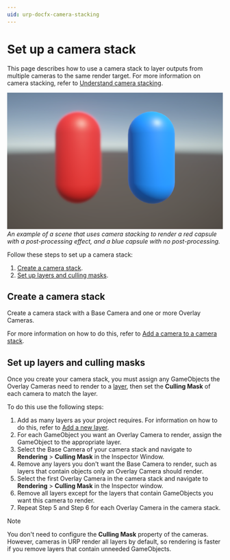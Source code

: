 ```yaml
---
uid: urp-docfx-camera-stacking
---
```

# Set up a camera stack

This page describes how to use a camera stack to layer outputs from multiple cameras to the same render target. For more information on camera stacking, refer to [Understand camera stacking](cameras/camera-stacking-concepts.md).

![A red capsule with a post-processing effect, and a blue capsule with no post-processing](Images/camera-stacking-blur-background.png)<br/>*An example of a scene that uses camera stacking to render a red capsule with a post-processing effect, and a blue capsule with no post-processing.*

Follow these steps to set up a camera stack:

1. [Create a camera stack](#create-a-camera-stack).
2. [Set up layers and culling masks](#set-up-layers-and-culling-masks).

## Create a camera stack

Create a camera stack with a Base Camera and one or more Overlay Cameras.

For more information on how to do this, refer to [Add a camera to a camera stack](cameras/add-and-remove-cameras-in-a-stack.md#add-a-camera-to-a-camera-stack).

## Set up layers and culling masks

Once you create your camera stack, you must assign any GameObjects the Overlay Cameras need to render to a [layer](xref:Layers), then set the **Culling Mask** of each camera to match the layer.

To do this use the following steps:

1. Add as many layers as your project requires. For information on how to do this, refer to [Add a new layer](xref:create-layers).
2. For each GameObject you want an Overlay Camera to render, assign the GameObject to the appropriate layer.
3. Select the Base Camera of your camera stack and navigate to **Rendering** > **Culling Mask** in the Inspector Window.
4. Remove any layers you don't want the Base Camera to render, such as layers that contain objects only an Overlay Camera should render.
5. Select the first Overlay Camera in the camera stack and navigate to **Rendering** > **Culling Mask** in the Inspector window.
6. Remove all layers except for the layers that contain GameObjects you want this camera to render.
7. Repeat Step 5 and Step 6 for each Overlay Camera in the camera stack.

> [!NOTE]
> You don't need to configure the **Culling Mask** property of the cameras. However, cameras in URP render all layers by default, so rendering is faster if you remove layers that contain unneeded GameObjects.
